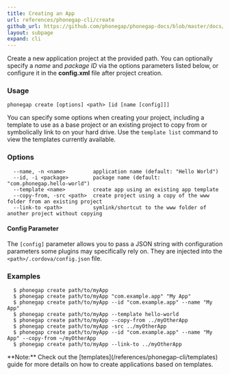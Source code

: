 ```yaml
---
title: Creating an App
url: references/phonegap-cli/create
github_url: https://github.com/phonegap/phonegap-docs/blob/master/docs/references/phonegap-cli/create.html.md
layout: subpage
expand: cli
---
```



  Create a new application project at the provided path. You can optionally specify a *name* and *package ID* via the options parameters
  listed below, or configure it in the **config.xml** file after project creation. 

### Usage 
    phonegap create [options] <path> [id [name [config]]]

You can specify some options when creating your project, including a template to use as a base project or an existing project
to copy from or symbolically link to on your hard drive. Use the `template list` 
  command to view the templates currently available. 

### Options

      --name, -n <name>         application name (default: "Hello World")
      --id, -i <package>        package name (default: "com.phonegap.hello-world")
      --template <name>         create app using an existing app template
      --copy-from, -src <path>  create project using a copy of the www folder from an existing project
      --link-to <path>          symlink/shortcut to the www folder of another project without copying

#### Config Parameter
The `[config]` parameter allows you to pass a JSON string with configuration parameters some plugins may specifically rely on. 
They are injected into the `<path>/.cordova/config.json` file.

### Examples

      $ phonegap create path/to/myApp
      $ phonegap create path/to/myApp "com.example.app" "My App" 
      $ phonegap create path/to/myApp --id "com.example.app" --name "My App" 
      $ phonegap create path/to/myApp --template hello-world
      $ phonegap create path/to/myApp --copy-from ../myOtherApp
      $ phonegap create path/to/myApp -src ../myOtherApp
      $ phonegap create path/to/myApp --id "com.example.app" --name "My App" --copy-from ~/myOtherApp
      $ phonegap create path/to/myApp --link-to ../myOtherApp

<div class="alert--info">**Note:** Check out the [templates](/references/phonegap-cli/templates) guide for more details on how to
create applications based on templates. </div> 